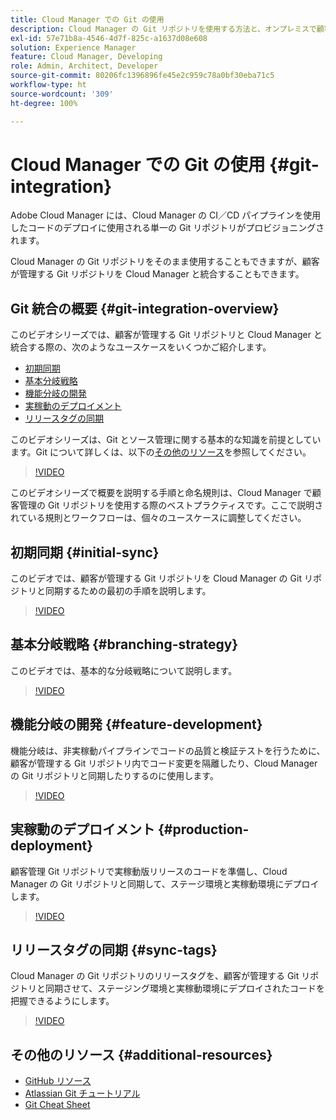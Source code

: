 ```yaml
---
title: Cloud Manager での Git の使用
description: Cloud Manager の Git リポジトリを使用する方法と、オンプレミスで顧客管理された独自の Git リポジトリを Cloud Manager と統合する方法について説明します。
exl-id: 57e71b8a-4546-4d7f-825c-a1637d08e608
solution: Experience Manager
feature: Cloud Manager, Developing
role: Admin, Architect, Developer
source-git-commit: 80206fc1396896fe45e2c959c78a0bf30eba71c5
workflow-type: ht
source-wordcount: '309'
ht-degree: 100%

---
```


# Cloud Manager での Git の使用 {#git-integration}

Adobe Cloud Manager には、Cloud Manager の CI／CD パイプラインを使用したコードのデプロイに使用される単一の Git リポジトリがプロビジョニングされます。

Cloud Manager の Git リポジトリをそのまま使用することもできますが、顧客が管理する Git リポジトリを Cloud Manager と統合することもできます。

## Git 統合の概要 {#git-integration-overview}

このビデオシリーズでは、顧客が管理する Git リポジトリと Cloud Manager と統合する際の、次のようなユースケースをいくつかご紹介します。

* [初期同期](#initial-sync)
* [基本分岐戦略](#branching-strategy)
* [機能分岐の開発](#feature-development)
* [実稼動のデプロイメント](#production-deployment)
* [リリースタグの同期](#sync-tags)

このビデオシリーズは、Git とソース管理に関する基本的な知識を前提としています。Git について詳しくは、以下の[その他のリソース](#additional-resources)を参照してください。

>[!VIDEO](https://video.tv.adobe.com/v/31425?captions=jpn)

このビデオシリーズで概要を説明する手順と命名規則は、Cloud Manager で顧客管理の Git リポジトリを使用する際のベストプラクティスです。ここで説明されている規則とワークフローは、個々のユースケースに調整してください。

## 初期同期 {#initial-sync}

このビデオでは、顧客が管理する Git リポジトリを Cloud Manager の Git リポジトリと同期するための最初の手順を説明します。

>[!VIDEO](https://video.tv.adobe.com/v/31424/?quality=12&captions=jpn)

## 基本分岐戦略 {#branching-strategy}

このビデオでは、基本的な分岐戦略について説明します。

>[!VIDEO](https://video.tv.adobe.com/v/31423/?quality=12&captions=jpn)

## 機能分岐の開発 {#feature-development}

機能分岐は、非実稼動パイプラインでコードの品質と検証テストを行うために、顧客が管理する Git リポジトリ内でコード変更を隔離したり、Cloud Manager の Git リポジトリと同期したりするのに使用します。

>[!VIDEO](https://video.tv.adobe.com/v/31422/?quality=12&captions=jpn)

## 実稼動のデプロイメント {#production-deployment}

顧客管理 Git リポジトリで実稼動版リリースのコードを準備し、Cloud Manager の Git リポジトリと同期して、ステージ環境と実稼動環境にデプロイします。

>[!VIDEO](https://video.tv.adobe.com/v/31421/?quality=12&captions=jpn)

## リリースタグの同期 {#sync-tags}

Cloud Manager の Git リポジトリのリリースタグを、顧客が管理する Git リポジトリと同期させて、ステージング環境と実稼動環境にデプロイされたコードを把握できるようにします。

>[!VIDEO](https://video.tv.adobe.com/v/31420/?quality=12&captions=jpn)

## その他のリソース {#additional-resources}

* [GitHub リソース](https://docs.github.com/ja/get-started/getting-started-with-git/set-up-git)
* [Atlassian Git チュートリアル](https://www.atlassian.com/git/tutorials/what-is-version-control)
* [Git Cheat Sheet](https://education.github.com/git-cheat-sheet-education.pdf)
